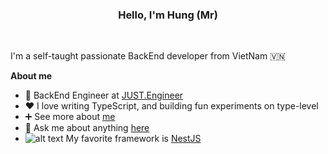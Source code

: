 <center> <h3>Hello, I'm  Hung (Mr) </h3> </center> 
<br />

I'm a self-taught passionate BackEnd developer from VietNam 🇻🇳

**About me**

- 💼 BackEnd Engineer at [JUST.Engineer](https://www.just.engineer/?fbclid=IwAR0qkkdmKdll_guirTejJl7h4bSuojPg9JLdzCQTOpPA77rBbs6P5Jc1C4Q)
- ❤️ I love writing TypeScript, and building fun experiments on type-level
- ➕ See more about [me](http://cvphamthanhhung.epizy.com/?fbclid=IwAR1f96UZiGcJz2byNoX7RyLIxJJ6DqdIjkacNUq6nT8tK-cGcE0CFr7Okvk&i=1)
- 💬 Ask me about anything [here](https://www.facebook.com/pham.thanhhung.1912/)
- ![alt text](https://static-00.iconduck.com/assets.00/nestjs-icon-256x255-r03j160r.png) My favorite framework is [NestJS](https://docs.nestjs.com/)
